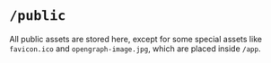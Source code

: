 # `/public`

All public assets are stored here, except for some special assets like `favicon.ico` and `opengraph-image.jpg`, which are placed inside `/app`.
